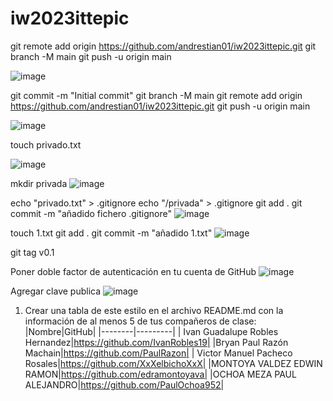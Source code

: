# iw2023ittepic

git remote add origin https://github.com/andrestian01/iw2023ittepic.git
git branch -M main
git push -u origin main

![image](https://github.com/andrestian01/iw2023ittepic/assets/68936076/f6586dce-a3ee-4e38-b1a4-e013b38b5208)



git commit -m "Initial commit"
git branch -M main
git remote add origin https://github.com/andrestian01/iw2023ittepic.git
git push -u origin main

![image](https://github.com/andrestian01/iw2023ittepic/assets/68936076/cdd83f98-3492-4fdb-b16f-0f90ac213ecc)


touch privado.txt

![image](https://github.com/andrestian01/iw2023ittepic/assets/68936076/c4db1a8f-2a57-4d0b-8597-06e4f560668f)

mkdir privada
![image](https://github.com/andrestian01/iw2023ittepic/assets/68936076/079ca919-5284-41ac-a58b-9a22763e858b)

echo "privado.txt" > .gitignore
echo "/privada" > .gitignore
git add .
git commit -m "añadido fichero .gitignore"
![image](https://github.com/andrestian01/iw2023ittepic/assets/68936076/a550ba0d-c486-4af0-969e-0e90b55dcac2)

touch 1.txt
git add .
git commit -m "añadido 1.txt"
![image](https://github.com/andrestian01/iw2023ittepic/assets/68936076/09dc2a2e-0eab-4e62-82be-0db875a265fd)

git tag v0.1

Poner doble factor de autenticación en tu cuenta de GitHub
![image](https://github.com/andrestian01/iw2023ittepic/assets/68936076/8053bfc9-471d-444e-8cb2-96b039f140b0)
   

Agregar clave publica
![image](https://github.com/andrestian01/iw2023ittepic/assets/68936076/17a53f06-8d5c-42e4-9c93-e101d5a2e53f)

1.	Crear una tabla de este estilo en el archivo README.md con la información de al menos 5 de tus compañeros de clase:
|Nombre|GitHub|
|--------|---------|
|	Ivan Guadalupe Robles Hernandez|https://github.com/IvanRobles19|
|Bryan Paul Razón Machain|https://github.com/PaulRazon|
|	Victor Manuel Pacheco Rosales|https://github.com/XxXelbichoXxX|
|MONTOYA VALDEZ EDWIN RAMON|https://github.com/edramontoyava|
|OCHOA MEZA PAUL ALEJANDRO|https://github.com/PaulOchoa952|

